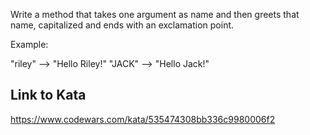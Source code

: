 Write a method that takes one argument as name and then greets that name, capitalized and ends with an exclamation point.

Example:

"riley" --> "Hello Riley!"
"JACK"  --> "Hello Jack!"

## Link to Kata
https://www.codewars.com/kata/535474308bb336c9980006f2